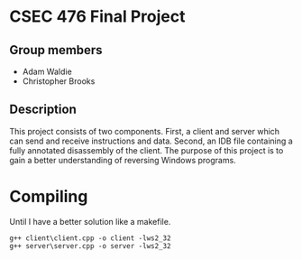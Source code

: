 # CSEC 476 Final Project

## Group members

* Adam Waldie
* Christopher Brooks

## Description

This project consists of two components. First, a client and server which can send and receive instructions and data. Second, an IDB file containing a fully annotated disassembly of the client. The purpose of this project is to gain a better understanding of reversing Windows programs.

# Compiling

Until I have a better solution like a makefile.

```
g++ client\client.cpp -o client -lws2_32
g++ server\server.cpp -o server -lws2_32
```